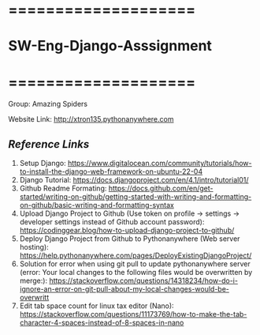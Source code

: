 # ====================
# SW-Eng-Django-Asssignment
# ====================

Group: Amazing Spiders

Website Link: http://xtron135.pythonanywhere.com


## _Reference Links_

1. Setup Django: https://www.digitalocean.com/community/tutorials/how-to-install-the-django-web-framework-on-ubuntu-22-04
2. Django Tutorial: https://docs.djangoproject.com/en/4.1/intro/tutorial01/
3. Github Readme Formating: https://docs.github.com/en/get-started/writing-on-github/getting-started-with-writing-and-formatting-on-github/basic-writing-and-formatting-syntax
4. Upload Django Project to Github (Use token on profile -> settings -> developer settings instead of Github account password): https://codinggear.blog/how-to-upload-django-project-to-github/
5. Deploy Django Project from Github to Pythonanywhere (Web server hosting): https://help.pythonanywhere.com/pages/DeployExistingDjangoProject/
6. Solution for error when using git pull to update pythonanywhere server (error: Your local changes to the following files would be overwritten by merge:): https://stackoverflow.com/questions/14318234/how-do-i-ignore-an-error-on-git-pull-about-my-local-changes-would-be-overwritt
7. Edit tab space count for linux tax editor (Nano): https://stackoverflow.com/questions/11173769/how-to-make-the-tab-character-4-spaces-instead-of-8-spaces-in-nano
